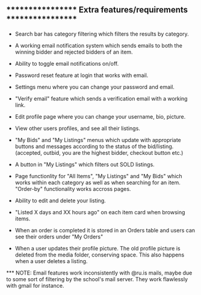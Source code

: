 


**************** Extra features/requirements ****************
-------------------------------------------------------------

* Search bar has category filtering which filters the results by category.

* A working email notification system which sends emails to 
  both the winning bidder and rejected bidders of an item. 

* Ability to toggle email notifications on/off.

* Password reset feature at login that works with email.

* Settings menu where you can change your password and email.

* "Verify email" feature which sends a verification email with a working link.

* Edit profile page where you can change your username, bio, picture.

* View other users profiles, and see all their listings.

* "My Bids" and "My Listings" menus which update with appropriate buttons and 
  messages according to the status of the bid/listing.
  (accepted, outbid, you are the highest bidder, checkout button etc.)

* A button in "My Listings" which filters out SOLD listings.

* Page functionlity for "All Items", "My Listings" and "My Bids" which works 
  within each category as well as when searching for an item.
  "Order-by" functionality works accross pages.

* Ability to edit and delete your listing.

* "Listed X days and XX hours ago" on each item card when browsing items.

* When an order is completed it is stored in an Orders table and users can see their orders under "My Orders"

* When a user updates their profile picture. The old profile picture is deleted from the media folder, conserving space.
  This also happens when a user deletes a listing.

*** NOTE: Email features work inconsistently with @ru.is mails, maybe due to some sort of filtering by the school's mail server. They work flawlessly with gmail for instance.